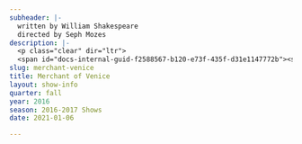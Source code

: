 ```yaml
---
subheader: |-
  written by William Shakespeare
  directed by Seph Mozes
description: |-
  <p class="clear" dir="ltr">
  <span id="docs-internal-guid-f2588567-b120-e73f-435f-d31e1147772b"><span>Merchant of Venice </span><span>reflects themes as contemporary and insightful as today's headlines echoing cries of Justice and Goodwill. A lost fortune, a lover's choice, and one of the most powerful expressions of "the quality of mercy" in literature: meet Portia, Bassanio and Shylock, the Jewish moneylender,</span><span> one of Shakespeare’s </span><span>most controversial characters of all time. </span></span></p><p><strong>Grace Bolander</strong> (Portia) is a third-year TAPS major. She has previously performed in UT's productions of <em>Macbeth</em> (Lady Macbeth), <em>By the Bog of Cats</em> (Hester Swane), <em>A Winter's Tale</em> (Paulina), and in UT's New Work Week and Weekend of Workshops. She has also performed outside of the University in Actors' Theatre of Columbus productions of <em>Hamlet</em> (Hamlet) and <em>Romeo and Juliet </em>(Juliet), as well as Curtain Players' premiere of <em>Robin Hood and the Secret of Sherwood</em> (Marian). Grace returns to Court Theatre this year as its Marketing Intern, where she was Casting/Education Intern last year.</p><p><strong>Will Darling<em> </em></strong>(Bassanio) is a student in the College.</p><p><strong>Adaora Ekwonu </strong>(Gratiano) is a first-year psychology major. She has been involved with University Theatre as well as Fire Escape Films. This is her first show at UChicago, but past credits include: <em>Into the Woods</em> (Stepmother), <em>Anything Goes </em>(Evangeline Harcourt),<em> Twelfth Night </em>(Valentine), <em>Little Shop of Horrors </em>(Skip Snip), and <em>Eurydice</em> (Loud Stone). She hopes to continue her involvement in UT throughout her time at UChicago.</p> <p><strong>Rob Geada</strong> (Launcelot) is a fourth-year physics major. Past credits include <em>Romeo and Juliet </em>(Benvolio) and <em>Much Ado About Nothing </em>(Claudio).</p><p><strong>Isabel Getz </strong>(Prince of Moldova / The Duke) is a first year in the college. She is involved with UT and Memory House. This is her first role at Chicago. She hopes to continue participating in shows.</p><p><strong>Margaret Glazier </strong>(Shylock) is a second year majoring in Political Science and English Literature. Previous credits include <em>Romeo and Juliet </em>(Sister Laura) and <em>Hamlet</em> (Claudius).</p> <p><strong>Rebecca Husk </strong>(Nerissa) is a second-year in the College, last seen in UT in <em>Romeo and Juliet</em> (Lady Montague). She is also involved in a cappella on campus, serving on the a cappella council and singing with Men in Drag.</p><p><strong>David Lovejoy</strong> (Antonio) is a fourth-year TAPS major with a focus in absurdist theater and Samuel Beckett. He is a graduate of the ACADEMY at BlackBox Acting and a founding ensemble member of Chimera Ensemble. Past credits include <em>A Midsummer Night's Dream </em>(Puck), <em>Richard II</em> (Richard), <em>Endgame</em> (Hamm),<em> The Attractive Woman on the Train</em> (Tyler), and <em>By the Bog of Cats</em> (Assistant Director).</p> <p><strong>Emily Lynch</strong> (Salerio) is a first year hoping to study English and Political Science. This is her first UT show!</p><p><strong>Alex Marrero </strong>Prince of Arragon / Tubal) is a student in the College.</p><p><strong>Faith Shepherd</strong> (Jessica) is a student in the College.</p><p><strong>Jakob Solheim</strong> (Lorenzo) is a third year Public Policy and Economics major. He has previously acted in six shows at UChicago, most recently appearing in <em>Noises Off </em>(Freddie). He is delighted to be returning for his fourth Shakespeare show, having previously appeared in <em>Hamlet</em> (Rosencrantz), <em>Twelfth Night</em> (Sir Andrew), and <em>Love's Labour's Lost</em> (Dull, Mercade).</p><p><strong>Peyton Walker </strong>(Salanio / Spook Demon) is a third year Art History and Visual Arts double major in the College. In the past, she has enjoyed being in UT shows and independent productions. Her involvement includes performing, designing, and serving as secretary of the Dean's Men Board. Previous credits include <em>Noises Off</em> (Brooke/Vikki), <em>Wittgenstein's Mistress</em> (Kate), <em>Hamlet</em> (Costume Designer), <em>House of Cards</em>, <em>Love's Labour's Lost </em>(Katherine), <em>Amadeus</em> (Katherina), and <em>Wild</em> <em>Party</em> (Kate).</p><p><strong>Molly Becker</strong> (Associate Production Manager) is a fourth year Interdisciplinary Studies in the Humanities major in the College. Previous credits include Weekend of Workshops Fall 2015 and Winter 2016 (Production Manager), <em>Cabaret</em>, <em>The Effect of Gamma Rays on Man-in-the-Moon Marigolds</em>, and <em>Closer</em> (Assistant Production Manager).</p><p><strong>Zoe Berra</strong> (Props Master) is a fourth-year computer science major who uses performing arts as an incentive to stay in school. This is their third UT show and their first time doing props.</p> <p><strong>hex b-n</strong> (Lighting Designer) is a student in the College. </p><p><strong>Theodore Bourget </strong>(Assistant Lighting Design) is a second-year who is undecided on his major. He has been involved with Fire Escape Films and Maroon TV. This is his first show with UT!</p><p><strong>Margot Carlson</strong> (Assistant Director) is a second-year cinema and gender studies double major. Her hobbies include napping, over-watering houseplants, hiking, and owning a record-player she never uses. Past credits include <em>Twelfth Night</em> (Assistant Set Design) and <em>Hamlet</em> (Horatio). This is her first non-Dean's Men show at the college and her assistant directing debut.</p><p><strong>Alison Causey</strong> is a second-year linguistics major in the college. Past credits include <em>The Monkey King</em> (lighting assistant) and <em>Iphigenia &amp; Other Daughters</em> (Master Electrician).</p><p><strong>Olivia De Keyser</strong> (Woodwinds) is a third-year double-majoring in Linguistics and East Asian Languages. She participated in the pit orchestra of in UT's production of <em>Urinetown</em> last fall, and is grateful for the opportunity to perform in the band for Merchant of Venice. She hopes to continue bridging the gap between theatre and music during her time at UChicago.</p><p><strong>Xander Eichner</strong> (Dramaturg / Choreographer) is a fourth year in the college majoring in mathematics and sociology. They've acted, directed, and dramaturged some shows before in UT. They plan to apply to graduate schools for sociology.</p><p><strong>Claire Haupt</strong> (Production Manager) is a fourth-year theatre and performance studies major with a focus in production management. Selected University production management credits include: <em>Cabaret</em>, <em>Urinetown</em>, and <em>Belleville</em>. Claire has interned with Salonathon, Steppenwolf, and Chicago Shakespeare Theatre and most recently made her professional debut production managing <em>Byhalia, Mississippi</em> with Definition &amp; The New Colony at the Steppenwolf 1700 Theatre. She would like to thank her family for their never-ending love and support.</p><p><strong>Carlie Hruban</strong> (Costume Designer) is a fourth year majoring in biochemistry. She is the music director of Men in Drag a cappella. Past credits include<em> Noises Off</em><strong> </strong>(Assistant Costume Designer) and <em>Clean House</em> (Assistant Costume Designer). She has two cats who are beautiful gems.</p><p><strong>Aidan Landauer</strong> (Trumpet) is a second year in the College and is also a Member of the Dirt Red Brass Band and Room 502 Brasshouse.</p><p><strong>Dan Lastres </strong>(Sound Designer / Composer) is a third year majoring in English. He has worked within UT and Occam's Razor for three years. Past sound design credits include <em>Love's Labour's Lost</em>, <em>Twelfth Night</em>, and <em>The Seagull</em>.</p><p><strong>Alexander Lecocq</strong> (Master Electrician) is a student in the College. </p><p><strong>Sidney Mau</strong> (Bass) is a first-year in the College; this is his first production.</p> <p><strong>Gautama Mehta</strong> is a third-year Fundamentals major.</p><p><strong>Seph Mozes</strong> (Director) is a third year in the College. He has previously worked as an actor and dramaturg on <em>Richard II</em>, <em>Hamlet</em>, <em>Twelfth Night</em>, and <em>Romeo and Juliet</em>, all for the Dean's Men. This is his first time directing with University Theater.</p><p><strong>Troy Ordonez</strong> (Assistant Sound Designer) is a student in the College. </p><p><strong>Jess Robinson</strong> (Assistant Stage Manager) is a student in the College. </p> <p><strong>Sara Rosenau</strong> (Assistant Lighting Designer) is a second year majoring in Linguistics. She has previously been involved in Maroon TV but this is her first UT show! She would like to be more involved in UT in the future.</p> <p><strong>Qiqi Wang </strong>(Assistant Lighting Designer) is a student in the College. </p><p><strong>Abby Weymouth</strong> (Electrician) is a student in the College. </p><p><strong>Elijah Wolter</strong> (Assistant Composer) is a third year studying Anthropology and Music. He performs regularly with Occam's Razor and has worked previous in with UT as Assistant Composer on <em>Twelfth Night</em>.</p><p><strong>Karen Zhang</strong> (Assistant Production Manager) is a student in the College. </p>
slug: merchant-venice
title: Merchant of Venice
layout: show-info
quarter: fall
year: 2016
season: 2016-2017 Shows
date: 2021-01-06

---
```


